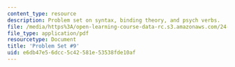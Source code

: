 ```yaml
---
content_type: resource
description: Problem set on syntax, binding theory, and psych verbs.
file: /media/https%3A/open-learning-course-data-rc.s3.amazonaws.com/24-902-language-and-its-structure-ii-syntax-fall-2003/e6db47e56dcc5c42581e53538fde10af_ps_9.pdf
file_type: application/pdf
resourcetype: Document
title: 'Problem Set #9'
uid: e6db47e5-6dcc-5c42-581e-53538fde10af
---
```

